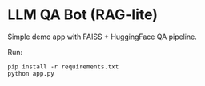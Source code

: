 # LLM QA Bot (RAG-lite)
Simple demo app with FAISS + HuggingFace QA pipeline.

Run:
```
pip install -r requirements.txt
python app.py
```
